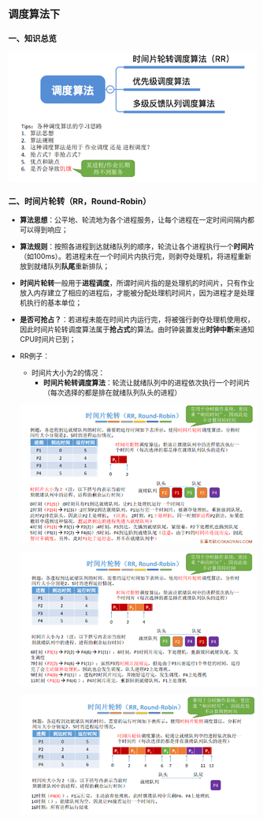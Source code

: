 ## 调度算法下

### 一、知识总览

![image-20201230193721754](assets/02.11/image-20201230193721754.png)

### 二、时间片轮转（RR，Round-Robin）

- **算法思想**：公平地、轮流地为各个进程服务，让每个进程在一定时间间隔内都可以得到响应；
- **算法规则**：按照各进程到达就绪队列的顺序，轮流让各个进程执行一个**时间片**（如100ms）。若进程未在一个时间片内执行完，则剥夺处理机，将进程重新放到就绪队列**队尾**重新排队；

- **时间片轮转**一般用于**进程调度**，所谓时间片指的是处理机的时间片，只有作业放入内存建立了相应的进程后，才能被分配处理机时间片，因为进程才是处理机执行的基本单位；

- **是否可抢占？**：若进程未能在时间片内运行完，将被强行剥夺处理机使用权，因此时间片轮转调度算法属于**抢占式**的算法。由时钟装置发出**时钟中断**来通知CPU时间片已到；

- RR例子：

  - 时间片大小为2的情况：
    - **时间片轮转调度算法**：轮流让就绪队列中的进程依次执行一个时间片（每次选择的都是排在就绪队列队头的进程）

  ![image-20201230194823421](assets/02.11/image-20201230194823421.png)

  ![image-20201230201102017](assets/02.11/image-20201230201102017.png)

  ![image-20201230201123254](assets/02.11/image-20201230201123254.png)